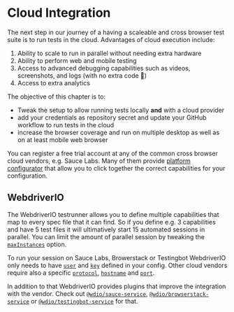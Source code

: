 # Cloud Integration

The next step in our journey of a having a scaleable and cross browser test suite is to run tests in the cloud. Advantages of cloud execution include:
1. Ability to scale to run in parallel without needing extra hardware
2. Ability to perform web and mobile testing
3. Access to advanced debugging capabilities such as videos, screenshots, and logs (with no extra code 🎉)
4. Access to extra analytics

The objective of this chapter is to:

- Tweak the setup to allow running tests locally __and__ with a cloud provider
- add your credentials as repository secret and update your GitHub workflow to run tests in the cloud
- increase the browser coverage and run on multiple desktop as well as on at least mobile web browser

You can register a free trial account at any of the common cross browser cloud vendors, e.g. Sauce Labs. Many of them provide [platform configurator](https://wiki.saucelabs.com/display/DOCS/Platform+Configurator?src=sidebar) that allow you to click together the correct capabilities for your configuration.

## WebdriverIO

The WebdriverIO testrunner allows you to define multiple capabilities that map to every spec file that it can find. So if you define e.g. 3 capabilities and have 5 test files it will ultimatively start 15 automated sessions in parallel. You can limit the amount of parallel session by tweaking the [`maxInstances`](https://webdriver.io/docs/options.html#maxinstances) option.

To run your session on Sauce Labs, Browerstack or Testingbot WebdriverIO only needs to have [`user`](https://webdriver.io/docs/options.html#user) and [`key`](https://webdriver.io/docs/options.html#key) defined in your config. Other cloud vendors require also a specific [`protocol`](https://webdriver.io/docs/options.html#protocol), [`hostname`](https://webdriver.io/docs/options.html#hostname) and [`port`](https://webdriver.io/docs/options.html#port).

In addition to that WebdriverIO provides plugins that improve the integration with the vendor. Check out [`@wdio/sauce-service`](https://webdriver.io/docs/sauce-service.html), [`@wdio/browserstack-service`](https://webdriver.io/docs/browserstack-service.html) or [`@wdio/testingbot-service`](https://webdriver.io/docs/testingbot-service.html) for that.


